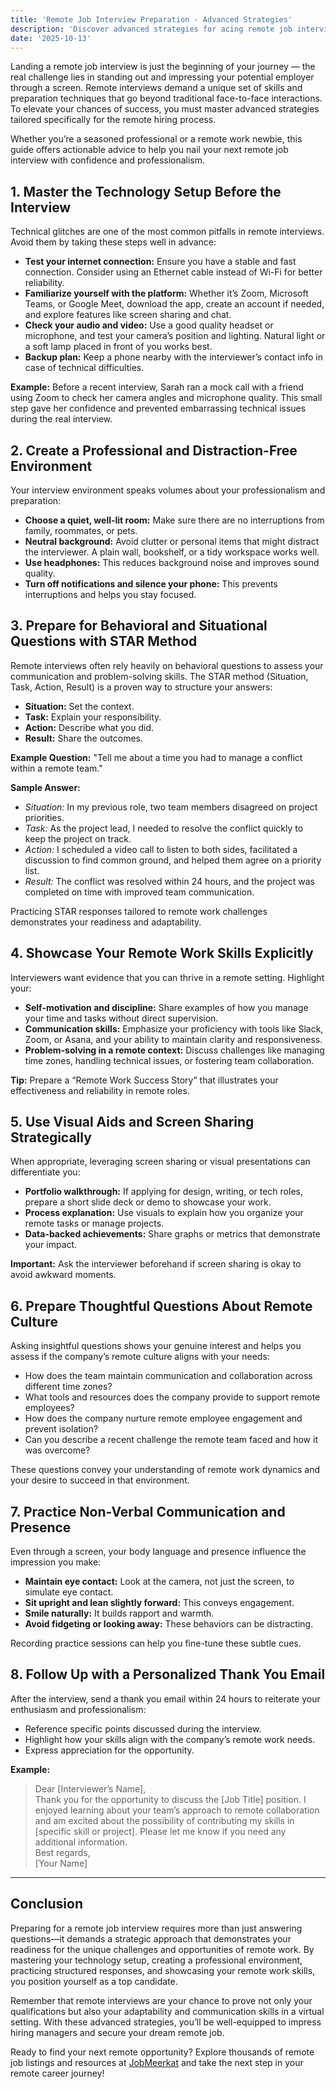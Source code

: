 ```yaml
---
title: 'Remote Job Interview Preparation - Advanced Strategies'
description: 'Discover advanced strategies for acing remote job interviews with practical tips and expert advice tailored for remote job seekers and professionals.'
date: '2025-10-13'
---
```


Landing a remote job interview is just the beginning of your journey — the real challenge lies in standing out and impressing your potential employer through a screen. Remote interviews demand a unique set of skills and preparation techniques that go beyond traditional face-to-face interactions. To elevate your chances of success, you must master advanced strategies tailored specifically for the remote hiring process.

Whether you’re a seasoned professional or a remote work newbie, this guide offers actionable advice to help you nail your next remote job interview with confidence and professionalism.

## 1. Master the Technology Setup Before the Interview

Technical glitches are one of the most common pitfalls in remote interviews. Avoid them by taking these steps well in advance:

- **Test your internet connection:** Ensure you have a stable and fast connection. Consider using an Ethernet cable instead of Wi-Fi for better reliability.
- **Familiarize yourself with the platform:** Whether it’s Zoom, Microsoft Teams, or Google Meet, download the app, create an account if needed, and explore features like screen sharing and chat.
- **Check your audio and video:** Use a good quality headset or microphone, and test your camera’s position and lighting. Natural light or a soft lamp placed in front of you works best.
- **Backup plan:** Keep a phone nearby with the interviewer’s contact info in case of technical difficulties.

**Example:** Before a recent interview, Sarah ran a mock call with a friend using Zoom to check her camera angles and microphone quality. This small step gave her confidence and prevented embarrassing technical issues during the real interview.

## 2. Create a Professional and Distraction-Free Environment

Your interview environment speaks volumes about your professionalism and preparation:

- **Choose a quiet, well-lit room:** Make sure there are no interruptions from family, roommates, or pets.
- **Neutral background:** Avoid clutter or personal items that might distract the interviewer. A plain wall, bookshelf, or a tidy workspace works well.
- **Use headphones:** This reduces background noise and improves sound quality.
- **Turn off notifications and silence your phone:** This prevents interruptions and helps you stay focused.

## 3. Prepare for Behavioral and Situational Questions with STAR Method

Remote interviews often rely heavily on behavioral questions to assess your communication and problem-solving skills. The STAR method (Situation, Task, Action, Result) is a proven way to structure your answers:

- **Situation:** Set the context.
- **Task:** Explain your responsibility.
- **Action:** Describe what you did.
- **Result:** Share the outcomes.

**Example Question:** "Tell me about a time you had to manage a conflict within a remote team."

**Sample Answer:**

- *Situation:* In my previous role, two team members disagreed on project priorities.
- *Task:* As the project lead, I needed to resolve the conflict quickly to keep the project on track.
- *Action:* I scheduled a video call to listen to both sides, facilitated a discussion to find common ground, and helped them agree on a priority list.
- *Result:* The conflict was resolved within 24 hours, and the project was completed on time with improved team communication.

Practicing STAR responses tailored to remote work challenges demonstrates your readiness and adaptability.

## 4. Showcase Your Remote Work Skills Explicitly

Interviewers want evidence that you can thrive in a remote setting. Highlight your:

- **Self-motivation and discipline:** Share examples of how you manage your time and tasks without direct supervision.
- **Communication skills:** Emphasize your proficiency with tools like Slack, Zoom, or Asana, and your ability to maintain clarity and responsiveness.
- **Problem-solving in a remote context:** Discuss challenges like managing time zones, handling technical issues, or fostering team collaboration.

**Tip:** Prepare a “Remote Work Success Story” that illustrates your effectiveness and reliability in remote roles.

## 5. Use Visual Aids and Screen Sharing Strategically

When appropriate, leveraging screen sharing or visual presentations can differentiate you:

- **Portfolio walkthrough:** If applying for design, writing, or tech roles, prepare a short slide deck or demo to showcase your work.
- **Process explanation:** Use visuals to explain how you organize your remote tasks or manage projects.
- **Data-backed achievements:** Share graphs or metrics that demonstrate your impact.

**Important:** Ask the interviewer beforehand if screen sharing is okay to avoid awkward moments.

## 6. Prepare Thoughtful Questions About Remote Culture

Asking insightful questions shows your genuine interest and helps you assess if the company’s remote culture aligns with your needs:

- How does the team maintain communication and collaboration across different time zones?
- What tools and resources does the company provide to support remote employees?
- How does the company nurture remote employee engagement and prevent isolation?
- Can you describe a recent challenge the remote team faced and how it was overcome?

These questions convey your understanding of remote work dynamics and your desire to succeed in that environment.

## 7. Practice Non-Verbal Communication and Presence

Even through a screen, your body language and presence influence the impression you make:

- **Maintain eye contact:** Look at the camera, not just the screen, to simulate eye contact.
- **Sit upright and lean slightly forward:** This conveys engagement.
- **Smile naturally:** It builds rapport and warmth.
- **Avoid fidgeting or looking away:** These behaviors can be distracting.

Recording practice sessions can help you fine-tune these subtle cues.

## 8. Follow Up with a Personalized Thank You Email

After the interview, send a thank you email within 24 hours to reiterate your enthusiasm and professionalism:

- Reference specific points discussed during the interview.
- Highlight how your skills align with the company’s remote work needs.
- Express appreciation for the opportunity.

**Example:**

> Dear [Interviewer’s Name],  
> Thank you for the opportunity to discuss the [Job Title] position. I enjoyed learning about your team’s approach to remote collaboration and am excited about the possibility of contributing my skills in [specific skill or project]. Please let me know if you need any additional information.  
> Best regards,  
> [Your Name]

---

## Conclusion

Preparing for a remote job interview requires more than just answering questions—it demands a strategic approach that demonstrates your readiness for the unique challenges and opportunities of remote work. By mastering your technology setup, creating a professional environment, practicing structured responses, and showcasing your remote work skills, you position yourself as a top candidate.

Remember that remote interviews are your chance to prove not only your qualifications but also your adaptability and communication skills in a virtual setting. With these advanced strategies, you’ll be well-equipped to impress hiring managers and secure your dream remote job.

Ready to find your next remote opportunity? Explore thousands of remote job listings and resources at [JobMeerkat](https://jobmeerkat.com) and take the next step in your remote career journey!